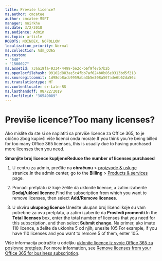 ```yaml
---
title: Previše licence?
ms.author: cmcatee
author: cmcatee-MSFT
manager: mnirkhe
ms.date: 3/2/2018
ms.audience: Admin
ms.topic: article
ROBOTS: NOINDEX, NOFOLLOW
localization_priority: Normal
ms.collection: Adm_O365
ms.custom:
- "540"
- "1500027"
ms.assetid: 73aa19fa-9334-4499-be2c-b6f9fe7b7b2b
ms.openlocfilehash: 99102d883ae5c4fbb7af624b0b06e0313bd5f218
ms.sourcegitcommit: 1d98db8acb9959aba3b5e308a567ade6b62da56c
ms.translationtype: MT
ms.contentlocale: sr-Latn-RS
ms.lasthandoff: 08/22/2019
ms.locfileid: "36549089"
---
```

# <a name="too-many-licenses"></a><span data-ttu-id="aab41-102">Previše licence?</span><span class="sxs-lookup"><span data-stu-id="aab41-102">Too many licenses?</span></span>

<span data-ttu-id="aab41-103">Ako mislite da ste si se naplatiti sa previše licence za Office 365, to je obično zbog kupivši više licenci onda morate.</span><span class="sxs-lookup"><span data-stu-id="aab41-103">If you think you're being billed for too many Office 365 licenses, this is usually due to having purchased more licenses then you need.</span></span>
  
<span data-ttu-id="aab41-104">**Smanjite broj licence kupljene**</span><span class="sxs-lookup"><span data-stu-id="aab41-104">**Reduce the number of licenses purchased**</span></span>
  
1. <span data-ttu-id="aab41-105">U centru za admin, pređite na **obračunu** \> [proizvode & usluge](https://go.microsoft.com/fwlink/p/?linkid=842054) stranice.</span><span class="sxs-lookup"><span data-stu-id="aab41-105">In the admin center, go to the **Billing** \> [Products & services](https://go.microsoft.com/fwlink/p/?linkid=842054) page.</span></span>

2. <span data-ttu-id="aab41-106">Pronaći pretplatu iz koje želite da uklonite licence, a zatim izaberite **Dodaj/ukloni licence**.</span><span class="sxs-lookup"><span data-stu-id="aab41-106">Find the subscription from which you want to remove licenses, then select **Add/Remove licenses**.</span></span>

3. <span data-ttu-id="aab41-107">U okviru **ukupnog licence** Unesite ukupan broj licenci koje su vam potrebne za ovu pretplatu, a zatim izaberite da **Prosledi promeniti**.</span><span class="sxs-lookup"><span data-stu-id="aab41-107">In the **Total licenses** box, enter the total number of licenses that you need for this subscription, and then select **Submit change**.</span></span> <span data-ttu-id="aab41-108">Na primer, ako imate 110 licence, a želite da uklonite 5 od njih, unesite 105.</span><span class="sxs-lookup"><span data-stu-id="aab41-108">For example, if you have 110 licenses and you want to remove 5 of them, enter 105.</span></span>

<span data-ttu-id="aab41-109">Više informacija potražite u odeljku [uklonite licence iz svoje Office 365 za poslovne pretplatu](https://docs.microsoft.com/office365/admin/subscriptions-and-billing/remove-licenses-from-subscription).</span><span class="sxs-lookup"><span data-stu-id="aab41-109">For more information, see [Remove licenses from your Office 365 for business subscription](https://docs.microsoft.com/office365/admin/subscriptions-and-billing/remove-licenses-from-subscription).</span></span>